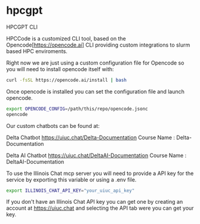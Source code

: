 # hpcgpt
HPCGPT CLI

HPCCode is a customized CLI tool, based on the Opencode[https://opencode.ai] CLI providing custom integrations to slurm based HPC enviroments. 

Right now we are just using a custom configuration file for Opencode so you will need to install opencode itself with:

```bash
curl -fsSL https://opencode.ai/install | bash
```

Once opencode is installed you can set the configuration file and launch opencode.

```bash
export OPENCODE_CONFIG=/path/this/repo/opencode.jsonc
opencode
```

Our custom chatbots can be found at:

Delta Chatbot
https://uiuc.chat/Delta-Documentation
Course Name : Delta-Documentation

Delta AI Chatbot 
https://uiuc.chat/DeltaAI-Documentation
Course Name : DeltaAI-Documentation


To use the Illinois Chat mcp server you will need to provide a API key for the service by exporting this variable or using a .env file.

```bash
export ILLINOIS_CHAT_API_KEY="your_uiuc_api_key"
```

If you don't have an Illinois Chat API key you can get one by creating an account at https://uiuc.chat and selecting the API tab were you can get your key. 